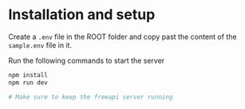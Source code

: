 # Installation and setup

Create a `.env` file in the ROOT folder and copy past the content of the `sample.env` file in it.

Run the following commands to start the server

```bash
npm install
npm run dev

# Make sure to keep the freeapi server running
```
